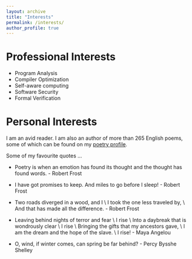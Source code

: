 ```yaml
---
layout: archive
title: "Interests"
permalink: /interests/
author_profile: true
---
```


**Professional Interests**
=====
* Program Analysis
* Compiler Optimization 
* Self-aware computing
* Software Security
* Formal Verification

**Personal Interests**
=====

I am an avid reader. I am also an author of more than 265 English poems, some of which can be found on my [poetry profile](https://allpoetry.com/Mugdhak).

Some of my favourite quotes ...

   * Poetry is when an emotion has found its thought and the thought has found words. - Robert Frost

   * I have got promises to keep. And miles to go before I sleep! - Robert Frost

   * Two roads diverged in a wood, and I \\
    I took the one less traveled by,  \\
    And that has made all the difference. - Robert Frost
    
   * Leaving behind nights of terror and fear \\
    I rise \\
    Into a daybreak that is wondrously clear \\
    I rise \\
    Bringing the gifts that my ancestors gave, \\
    I am the dream and the hope of the slave. \\
    I rise! - Maya Angelou

   * O, wind, if winter comes, can spring be far behind? - Percy Bysshe Shelley 
